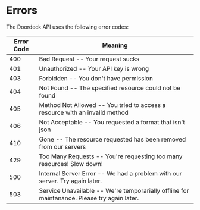 # Errors

The Doordeck API uses the following error codes:

Error Code | Meaning
---------- | -------
400 | Bad Request -- Your request sucks
401 | Unauthorized -- Your API key is wrong
403 | Forbidden -- You don't have permission
404 | Not Found -- The specified resource could not be found
405 | Method Not Allowed -- You tried to access a resource with an invalid method
406 | Not Acceptable -- You requested a format that isn't json
410 | Gone -- The resource requested has been removed from our servers
429 | Too Many Requests -- You're requesting too many resources! Slow down!
500 | Internal Server Error -- We had a problem with our server. Try again later.
503 | Service Unavailable -- We're temporarially offline for maintanance. Please try again later.
